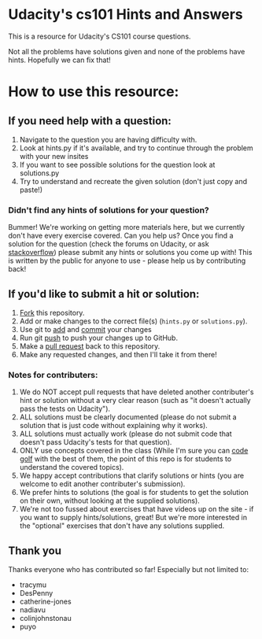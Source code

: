 Udacity's cs101 Hints and Answers
=================================

This is a resource for Udacity's CS101 course questions.

Not all the problems have solutions given and none of the problems have hints.
Hopefully we can fix that!

# How to use this resource:

## If you need help with a question:

1. Navigate to the question you are having difficulty with.
2. Look at hints.py if it's available, and try to continue through the problem
   with your new insites
3. If you want to see possible solutions for the question look at solutions.py
4. Try to understand and recreate the given solution (don't just copy and
   paste!)

### Didn't find any hints of solutions for your question?

Bummer! We're working on getting more materials here, but we currently don't
have every exercise covered. Can you help us? Once you find a solution for the
question (check the forums on Udacity, or ask
[stackoverflow](http://stackoverflow.com/)) please submit any hints or
solutions you come up with! This is written by the public for anyone to use -
please help us by contributing back!


## If you'd like to submit a hit or solution:

1. [Fork](https://help.github.com/articles/fork-a-repo) this repository.
2. Add or make changes to the correct file(s) (`hints.py` or `solutions.py`).
3. Use git to [add](https://www.atlassian.com/git/tutorial/git-basics#!add) and [commit](https://www.atlassian.com/git/tutorial/git-basics#!commit) your changes
4. Run git [push](https://www.atlassian.com/git/tutorial/remote-repositories#!push) to push your changes up to GitHub.
5. Make a [pull request](https://help.github.com/articles/using-pull-requests) back to this repository.
6. Make any requested changes, and then I'll take it from there!

### Notes for contributers:

1. We do NOT accept pull requests that have deleted another contributer's hint
   or solution without a very clear reason (such as "it doesn't actually pass
   the tests on Udacity").
2. ALL solutions must be clearly documented (please do not submit a solution
   that is just code without explaining why it works).
3. ALL solutions must actually work (please do not submit code that doesn't
   pass Udacity's tests for that question).
4. ONLY use concepts covered in the class (While I'm sure you can
   [code golf](http://en.wikipedia.org/wiki/Code_golf) with the best of them, the
   point of this repo is for students to understand the covered topics).
5. We happy accept contributions that clarify solutions or hints (you are
   welcome to edit another contributer's submission).
6. We prefer hints to solutions (the goal is for students to get the solution
   on their own, without looking at the supplied solutions).
7. We're not too fussed about exercises that have videos up on the site - if
   you want to supply hints/solutions, great! But we're more interested in the
   "optional" exercises that don't have any solutions supplied.

## Thank you

Thanks everyone who has contributed so far! Especially but not limited to:

* tracymu
* DesPenny
* catherine-jones
* nadiavu
* colinjohnstonau
* puyo

